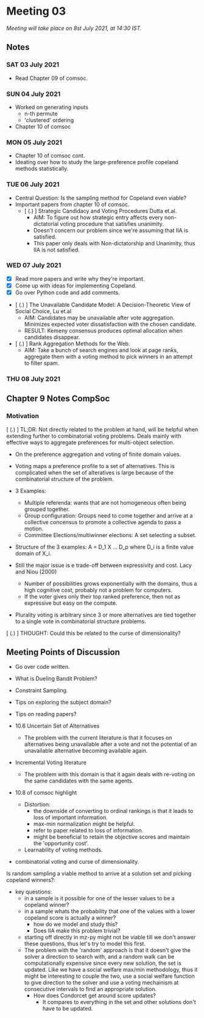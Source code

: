 # Meeting 03

_Meeting will take place on 8st July 2021, at 14:30 IST._

## Notes

### SAT 03 July 2021
- Read Chapter 09 of comsoc.

### SUN 04 July 2021
- Worked on generating inputs
    - n-th permute
    - 'clustered' ordering
- Chapter 10 of comsoc

### MON 05 July 2021
- Chapter 10 of comsoc cont.
- Ideating over how to study the large-preference profile copeland methods statistically.

### TUE 06 July 2021
- Central Question: Is the sampling method for Copeland even viable?
- Important papers from chapter 10 of comsoc.
    - [ (.) ] Strategic Candidacy and Voting Procedures Dutta et.al.
        - AIM: To figure out how strategic entry affects every non-dictatorial voting procedure that satisfies unanimity.
        - Doesn't concern our problem since we're assuming that IIA is satisfied.
        - This paper only deals with Non-dictatorship and Unanimity, thus IIA is not satisfied.
### WED 07 July 2021
- [x] Read more papers and write why they're important.
- [x] Come up with ideas for implementing Copeland.
- [x] Go over Python code and add comments.

- [ (.) ] The Unavailable Candidate Model: A Decision-Theoretic View of Social Choice, Lu et.al
    - AIM: Candidates may be unavailable after vote aggregation. Minimizes expected voter dissatisfaction with the chosen candidate.
    - RESULT: Kemeny consensus produces optimal allocation when candidates disappear.
- [ (.) ] Rank Aggregation Methods for the Web.
    - AIM: Take a bunch of search engines and look at page ranks, aggregate them with a voting method to pick winners in an attempt to filter spam. 
### THU 08 July 2021
## Chapter 9 Notes CompSoc
### Motivation
[ (.) ] TL;DR: Not directly related to the problem at hand, will be helpful when extending further to combinatorial voting problems. Deals mainly with effective ways to aggregate preferences for multi-object selection.
- On the preference aggregation and voting of finite domain values. 
- Voting maps a preference profile to a set of alternatives. This is complicated when the set of alteratives is large because of the combinatorial structure of the problem.
- 3 Examples:
    - Multiple referenda: wants that are not homogeneous often being grouped together.
    - Group configuration: Groups need to come together and arrive at a collective concensus to promote a collective agenda to pass a motion.
    - Committee Elections/multiwinner elections: A set selecting a subset.
- Structure of the 3 examples:
    A = D_1 X ... D_p where D_i is a finite value domain of X_i.
- Still the major issue is e trade-off between expressivity and cost. Lacy and Niou (2000)
    + Number of possibilities grows exponentially with the domains, thus a high cognitive cost, probably not a problem for computers.
    - If the voter gives only their top ranked preference, then not as expressive but easy on the compute.


- Plurality voting is arbitrary since 3 or more alternatives are tied together to a single vote in combinatorial structure problems.

[ (.) ] THOUGHT: Could this be related to the curse of dimensionality?

## Meeting Points of Discussion
- Go over code written.
- What is Dueling Bandit Problem?
- Constraint Sampling.
- Tips on exploring the subject domain?
- Tips on reading papers?

- 10.6 Uncertain Set of Alternatives
    - The problem with the current literature is that it focuses on alternatives being unavailable after a vote and not the potential of an unavailable alternative becoming available again.
- Incremental Voting literature
    - The problem with this domain is that it again deals with re-voting on the same candidates with the same agents.
- 10.8 of comsoc highlight
    - Distortion:
        - the downside of converting to ordinal rankings is that it leads to loss of important information. 
        - max-min normalization might be helpful. 
        - refer to paper related to loss of information.
        - might be beneficial to retain the objective scores and maintain the 'opportunity cost'. 
    - Learnability of voting methods.
- combinatorial voting and curse of dimensionality.

Is random sampling a viable method to arrive at a solution set and picking copeland winners?:
- key questions:
    - in a sample is it possible for one of the lesser values to be a copeland winner?
    - in a sample whats the probability that one of the values with a lower copeland score is actually a winner?
        - how do we model and study this?
        - Does IIA make this problem trivial?
    - starting off directly in mz-py might not be viable till we don't answer these questions, thus let's try to model this first.
    - The problem with the 'random' approach is that it doesn't give the solver a direction to search with, and a random walk can be computationally expensive since every new solution, the set is updated. Like we have a social welfare max/min methodology, thus it might be interesting to couple the two, use a social welfare function to give direction to the solver and use a voting mechainism at consecutive intervals to find an appropriate solution.
        - How does Condorcet get around score updates?
            - It compares to everything in the set and other solutions don't have to be updated.